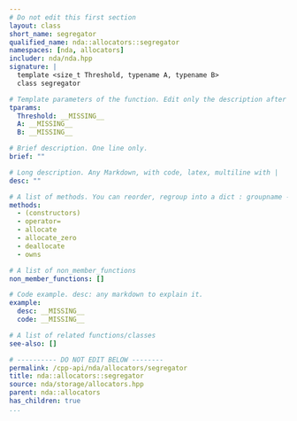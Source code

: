 ```yaml
---
# Do not edit this first section
layout: class
short_name: segregator
qualified_name: nda::allocators::segregator
namespaces: [nda, allocators]
includer: nda/nda.hpp
signature: |
  template <size_t Threshold, typename A, typename B>
  class segregator

# Template parameters of the function. Edit only the description after the :
tparams:
  Threshold: __MISSING__
  A: __MISSING__
  B: __MISSING__

# Brief description. One line only.
brief: ""

# Long description. Any Markdown, with code, latex, multiline with |
desc: ""

# A list of methods. You can reorder, regroup into a dict : groupname -> list
methods:
  - (constructors)
  - operator=
  - allocate
  - allocate_zero
  - deallocate
  - owns

# A list of non_member_functions
non_member_functions: []

# Code example. desc: any markdown to explain it.
example:
  desc: __MISSING__
  code: __MISSING__

# A list of related functions/classes
see-also: []

# ---------- DO NOT EDIT BELOW --------
permalink: /cpp-api/nda/allocators/segregator
title: nda::allocators::segregator
source: nda/storage/allocators.hpp
parent: nda::allocators
has_children: true
...
```


